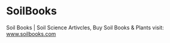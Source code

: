 # SoilBooks
Soil Books | Soil Science Artivcles, Buy Soil Books &amp; Plants
visit: www.soilbooks.com
